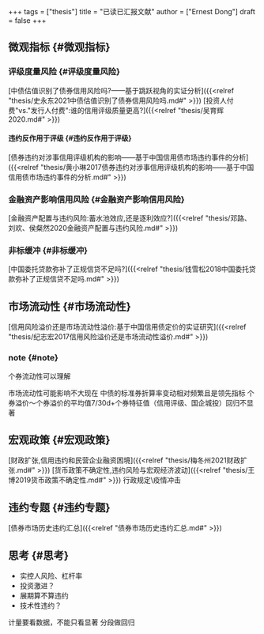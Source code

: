 +++
tags = ["thesis"]
title = "已读已汇报文献"
author = ["Ernest Dong"]
draft = false
+++

## 微观指标 {#微观指标}


### 评级度量风险 {#评级度量风险}

[中债估值识别了债券信用风险吗?——基于跳跃视角的实证分析]({{<relref "thesis/史永东2021中债估值识别了债券信用风险吗.md#" >}})
[投资人付费"vs."发行人付费":谁的信用评级质量更高?]({{<relref "thesis/吴育辉2020.md#" >}})


#### 违约反作用于评级 {#违约反作用于评级}

[债券违约对涉事信用评级机构的影响——基于中国信用债市场违约事件的分析]({{<relref "thesis/黄小琳2017债券违约对涉事信用评级机构的影响——基于中国信用债市场违约事件的分析.md#" >}})


### 金融资产影响信用风险 {#金融资产影响信用风险}

[金融资产配置与违约风险:蓄水池效应,还是逐利效应?]({{<relref "thesis/邓路、刘欢、侯粲然2020金融资产配置与违约风险.md#" >}})


### 非标缓冲 {#非标缓冲}

[中国委托贷款弥补了正规信贷不足吗?]({{<relref "thesis/钱雪松2018中国委托贷款弥补了正规信贷不足吗.md#" >}})


## 市场流动性 {#市场流动性}

[信用风险溢价还是市场流动性溢价:基于中国信用债定价的实证研究]({{<relref "thesis/纪志宏2017信用风险溢价还是市场流动性溢价.md#" >}})


### note {#note}

个券流动性可以理解

市场流动性可能影响不大现在
中债的标准券折算率变动相对频繁且是领先指标
个券溢价～个券溢价的平均值7/30d+个券特征值（信用评级、国企城投）回归不显著


## 宏观政策 {#宏观政策}

[财政扩张,信用违约和民营企业融资困境]({{<relref "thesis/梅冬州2021财政扩张.md#" >}})
[货币政策不确定性,违约风险与宏观经济波动]({{<relref "thesis/王博2019货币政策不确定性.md#" >}})
行政规定\\疫情冲击


## 违约专题 {#违约专题}

[债券市场历史违约汇总]({{<relref "债券市场历史违约汇总.md#" >}})


## 思考 {#思考}

-   实控人风险、杠杆率
-   投资激进？
-   展期算不算违约
-   技术性违约？

计量要看数据，不能只看显著
分段做回归
